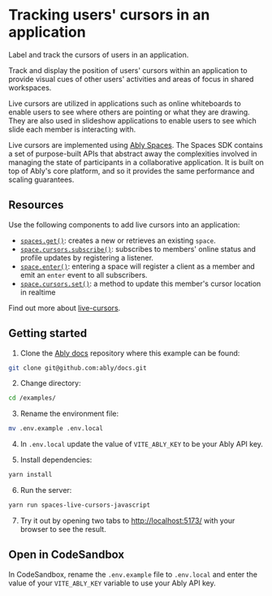 # Tracking users' cursors in an application

Label and track the cursors of users in an application.

Track and display the position of users' cursors within an application to provide visual cues of other users' activities and areas of focus in shared workspaces.

Live cursors are utilized in applications such as online whiteboards to enable users to see where others are pointing or what they are drawing. They are also used in slideshow applications to enable users to see which slide each member is interacting with.

Live cursors are implemented using [Ably Spaces](/docs/products/spaces). The Spaces SDK contains a set of purpose-built APIs that abstract away the complexities involved in managing the state of participants in a collaborative application. It is built on top of Ably's core platform, and so it provides the same performance and scaling guarantees.

## Resources

Use the following components to add live cursors into an application:

- [`spaces.get()`](/docs/spaces/space#create): creates a new or retrieves an existing `space`.
- [`space.cursors.subscribe()`](/docs/spaces/cursors#subscribe): subscribes to members' online status and profile updates by registering a listener.
- [`space.enter()`](/docs/spaces/space#enter): entering a space will register a client as a member and emit an `enter` event to all subscribers.
- [`space.cursors.set()`](/docs/spaces/cursors#set): a method to update this member's cursor location in realtime

Find out more about [live-cursors](/docs/spaces/cursors).

## Getting started

1. Clone the [Ably docs](https://github.com/ably/docs) repository where this example can be found:

```sh
git clone git@github.com:ably/docs.git
```

2. Change directory:

```sh
cd /examples/
```

3. Rename the environment file:

```sh
mv .env.example .env.local
```

4. In `.env.local` update the value of `VITE_ABLY_KEY` to be your Ably API key.

5. Install dependencies:

```sh
yarn install
```

6. Run the server:

```sh
yarn run spaces-live-cursors-javascript
```

7. Try it out by opening two tabs to [http://localhost:5173/](http://localhost:5173/) with your browser to see the result.

## Open in CodeSandbox

In CodeSandbox, rename the `.env.example` file to `.env.local` and enter the value of your `VITE_ABLY_KEY` variable to use your Ably API key.
